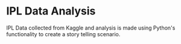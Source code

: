 # IPL Data Analysis

IPL Data collected from Kaggle and analysis is made using Python's functionality to create a story telling scenario.